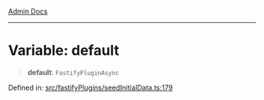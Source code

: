 [Admin Docs](/)

***

# Variable: default

> **default**: `FastifyPluginAsync`

Defined in: [src/fastifyPlugins/seedInitialData.ts:179](https://github.com/Sourya07/talawa-api/blob/3df16fa5fb47e8947dc575f048aef648ae9ebcf8/src/fastifyPlugins/seedInitialData.ts#L179)
